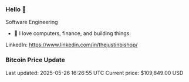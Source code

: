 ### Hello 🤙  

Software Engineering

- 🔭 I love computers, finance, and building things.
  
LinkedIn: https://www.linkedin.com/in/thejustinbishop/  

























































































































































































































































































































































































































































### Bitcoin Price Update
Last updated: 2025-05-26 16:26:55 UTC
Current price: $109,849.00 USD
